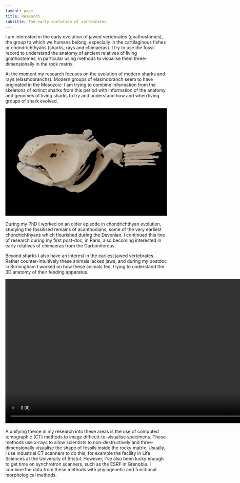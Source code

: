 ```yaml
---
layout: page
title: Research
subtitle: The early evolution of vertebrates
---
```


I am interested in the early evolution of jawed vertebrates (gnathostomes), the group to which we humans belong, especially in the cartilaginous fishes or chondrichthyans (sharks, rays and chimaeras). I try to use the fossil record to understand the anatomy of ancient relatives of living gnathostomes, in particular using methods to visualise them three-dimensionally in the rock matrix.

At the moment my research focuses on the evolution of modern sharks and rays (elasmobranchs). Modern groups of elasmobranch seem to have originated in the Mesozoic: I am trying to combine information from the skeletons of extinct sharks from this period with information of the anatomy and genomes of living sharks to try and understand how and when living groups of shark evolved.

![Image of Iniopera, a stem-group chimaera](/assets/img/Inopera6.png)

During my PhD I worked on an older episode in chondrichthyan evolution, studying the fossilised remains of acanthodians, some of the very earliest chondrichthyans which flourished during the Devonian. I continued this line of research during my first post-doc, in Paris, also becoming interested in early relatives of chimaeras from the Carboniferous.

Beyond sharks I also have an interest in the earliest jawed vertebrates. Rather counter-intuitively these animals lacked jaws, and during my postdoc in Birmingham I worked on how these animals fed, trying to understand the 3D anatomy of their feeding apparatus.

<center><video src="/assets/img/Acanthodes_SAA21.mp4" type="video/mp4" title="Video of Acanthodes, a Permian chondrichthyan" controls="true" autoplay="true" height="450" /></center>

A unifying theme in my research into these areas is the use of computed tomographic (CT) methods to image difficult-to-visualise specimens. These methods use x-rays to allow scientists to non-destructively and three-dimensionally visualise the shape of fossils inside the rocky matrix. Usually, I use industrial CT scanners to do this, for example the facility in Life Sciences at the University of Bristol. However, I've also been lucky enough to get time on synchrotron scanners, such as the ESRF in Grenoble. I combine the data from these methods with phylogenetic and functional morphological methods.
